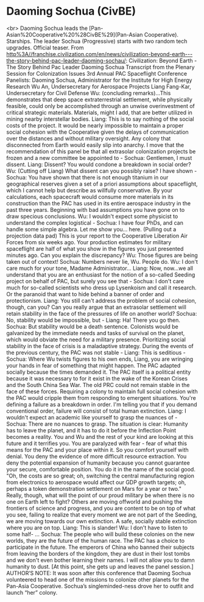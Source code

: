 # Daoming Sochua (CivBE)

&lt;br&gt;
Daoming Sochua leads the [Pan-Asian%20Cooperative%20%28CivBE%29](Pan-Asian Cooperative).
Starships.
The leader Sochua (Progressive) starts with two random tech upgrades.
Official teaser.
From [http%3A//franchise.civilization.com/en/news/civilization-beyond-earth---the-story-behind-pac-leader-daoming-sochau/](Civilization.com):
Civilization: Beyond Earth - The Story Behind Pac Leader Daoming Sochua
Transcript from the Plenary Session for Colonization Issues
3rd Annual PAC Spaceflight Conference
Panelists:
Daoming Sochua, Administrator for the Institute for High Energy Research
Wu An, Undersecretary for Aerospace Projects
Liang Fang-Kar, Undersecretary for Civil Defense
Wu: (concluding remarks)...This demonstrates that deep space extraterrestrial settlement, while physically feasible, could only be accomplished through an unwise overinvestment of critical strategic materials. Materials, might I add, that are better utilized in mining nearby interstellar bodies.
Liang: This is to say nothing of the social costs of the project. It would be nearly impossible to maintain a proper social cohesion with the Cooperative given the delays of communication over the distances and without military oversight. Any colony that disconnected from Earth would easily slip into anarchy. I move that the recommendation of this panel be that all extrasolar colonization projects be frozen and a new committee be appointed to -
Sochua: Gentlemen, I must dissent.
Liang: Dissent? You would condone a breakdown in social order?
Wu: (Cutting off Liang) What dissent can you possibly raise? I have shown -
Sochua: You have shown that there is not enough titanium in our geographical reserves given a set of a priori assumptions about spaceflight, which I cannot help but describe as willfully conservative. By your calculations, each spacecraft would consume more materials in its construction than the PAC has used in its entire aerospace industry in the past three years. Beginning with bad assumptions you have gone on to draw specious conclusions.
Wu: I wouldn't expect some physicist to understand the complex logistical -
Sochua: I have four PhDs, and can handle some simple algebra. Let me show you... here. (Pulling out a projection data pad) This is your report to the Cooperative Liberation Air Forces from six weeks ago. Your production estimates for military spaceflight are half of what you show in the figures you just presented minutes ago. Can you explain the discrepancy?
Wu: Those figures are being taken out of context!
Sochua: Numbers never lie, Wu. People do.
Wu: I don't care much for your tone, Madame Administrator...
Liang: Now, now...we all understand that you are an enthusiast for the notion of a so-called Seeding project on behalf of PAC, but surely you see that -
Sochua: I don't care much for so-called scientists who dress up Lysenkoism and call it research. Or the paranoid that want to hide behind a banner of order and protectionism.
Liang: You still can't address the problem of social cohesion, though, can you? Can you really argue that an extrasolar settlement will retain stability in the face of the pressures of life on another world?
Sochua: No, stability would be impossible, but -
Liang: Ha! There you go then.
Sochua: But stability would be a death sentence. Colonists would be galvanized by the immediate needs and tasks of survival on the planet, which would obviate the need for a military presence. Prioritizing social stability in the face of crisis is a maladaptive strategy. During the events of the previous century, the PAC was not stable -
Liang: This is seditious -
Sochua: Where Wu twists figures to his own ends, Liang, you are wringing your hands in fear of something that might happen. The PAC adapted socially because the times demanded it. The PAC itself is a political entity because it was necessary to for it exist in the wake of the Korean Crises and the South China Sea War. The old PRC could not remain stable in the face of these forces. Requiring a colony to maintain full social cohesion with the PAC would cripple them from responding to emergent situations. You're defining a failure as a breakdown in order. I'm telling you that if you demand conventional order, failure will consist of total human extinction.
Liang: I wouldn't expect an academic like yourself to grasp the nuances of -
Sochua: There are no nuances to grasp. The situation is clear: Humanity has to leave the planet, and it has to do it before the Inflection Point becomes a reality. You and Wu and the rest of your kind are looking at this future and it terrifies you. You are paralyzed with fear - fear of what this means for the PAC and your place within it. So you comfort yourself with denial.
You deny the evidence of more difficult resource extraction. You deny the potential expansion of humanity because you cannot guarantee your secure, comfortable position.
You do it in the name of the social good. "Oh, the costs are so great; oh, switching the central manufacturing region from electronics to aerospace would affect our GDP growth targets; oh, perhaps a token demonstration settlement on Mars for a year or two." Really, though, what will the point of our proud military be when there is no one on Earth left to fight?
Others are moving offworld and pushing the frontiers of science and progress, and you are content to be on top of what you see, failing to realize that every moment we are not part of the Seeding, we are moving towards our own extinction. A safe, socially stable extinction where you are on top.
Liang: This is slander!
Wu: I don't have to listen to some half- ...
Sochua: The people who will build these colonies on the new worlds, they are the future of the human race. The PAC has a choice to participate in the future. The emperors of China who banned their subjects from leaving the borders of the kingdom, they are dust in their lost tombs and we don't even bother learning their names. I will not allow you to damn humanity to dust. [At this point, she gets up and leaves the panel session.]
AUTHOR’S NOTE: It was soon after this conference that Daoming Sochua volunteered to head one of the missions to colonize other planets for the Pan-Asia Cooperative. Sochua’s singleminded-ness drove her to outfit and launch “her” colony.